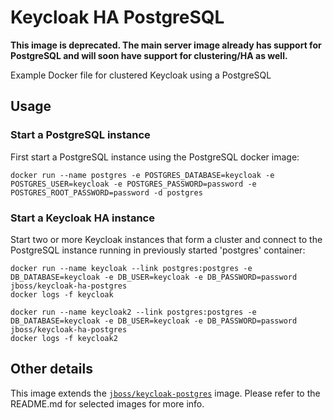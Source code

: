 # Keycloak HA PostgreSQL

**This image is deprecated. The main server image already has support for PostgreSQL and will soon have support for clustering/HA as well.**

Example Docker file for clustered Keycloak using a PostgreSQL

## Usage

### Start a PostgreSQL instance

First start a PostgreSQL instance using the PostgreSQL docker image:

    docker run --name postgres -e POSTGRES_DATABASE=keycloak -e POSTGRES_USER=keycloak -e POSTGRES_PASSWORD=password -e POSTGRES_ROOT_PASSWORD=password -d postgres

### Start a Keycloak HA instance

Start two or more Keycloak instances that form a cluster and connect to the PostgreSQL instance running in previously started 'postgres' container:

    docker run --name keycloak --link postgres:postgres -e DB_DATABASE=keycloak -e DB_USER=keycloak -e DB_PASSWORD=password jboss/keycloak-ha-postgres
    docker logs -f keycloak

    docker run --name keycloak2 --link postgres:postgres -e DB_DATABASE=keycloak -e DB_USER=keycloak -e DB_PASSWORD=password jboss/keycloak-ha-postgres
    docker logs -f keycloak2


## Other details

This image extends the [`jboss/keycloak-postgres`](https://github.com/jboss-dockerfiles/keycloak) image. Please refer to the README.md for selected images for more info.

